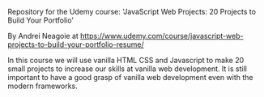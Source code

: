 Repository for the Udemy course: 'JavaScript Web Projects: 20 Projects to Build Your Portfolio'

By Andrei Neagoie at https://www.udemy.com/course/javascript-web-projects-to-build-your-portfolio-resume/

In this course we will use vanilla HTML CSS and Javascript to make 20 small projects to increase our skills at vanilla web development.
It is still important to have a good grasp of vanilla web development even with the modern frameworks.
